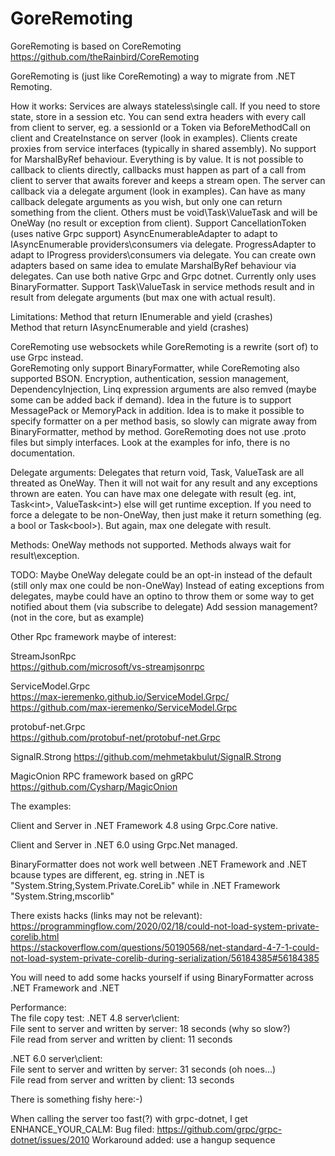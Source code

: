 # GoreRemoting

GoreRemoting is based on CoreRemoting  
https://github.com/theRainbird/CoreRemoting  

GoreRemoting is (just like CoreRemoting) a way to migrate from .NET Remoting.  

How it works:
Services are always stateless\single call. If you need to store state, store in a session etc.
You can send extra headers with every call from client to server, eg. a sessionId or a Token via BeforeMethodCall on client and CreateInstance on server (look in examples).
Clients create proxies from service interfaces (typically in shared assembly).
No support for MarshalByRef behaviour. Everything is by value.
It is not possible to callback to clients directly, callbacks must happen as part of a call from client to server that awaits forever and keeps a stream open. The server can callback via a delegate argument (look in examples).
Can have as many callback delegate arguments as you wish, but only one can return something from the client. Others must be void\Task\ValueTask and will be OneWay (no result or exception from client).
Support CancellationToken (uses native Grpc support)
AsyncEnumerableAdapter to adapt to IAsyncEnumerable providers\consumers via delegate.
ProgressAdapter to adapt to IProgress providers\consumers via delegate.
You can create own adapters based on same idea to emulate MarshalByRef behaviour via delegates.
Can use both native Grpc and Grpc dotnet.
Currently only uses BinaryFormatter.
Support Task\ValueTask in service methods result and in result from delegate arguments (but max one with actual result).

Limitations:
Method that return IEnumerable and yield (crashes)  
Method that return IAsyncEnumerable and yield (crashes)  

CoreRemoting use websockets while GoreRemoting is a rewrite (sort of) to use Grpc instead.  
GoreRemoting only support BinaryFormatter, while CoreRemoting also supported BSON.
Encryption, authentication, session management, DependencyInjection, Linq expression arguments are also remved (maybe some can be added back if demand).
Idea in the future is to support MessagePack or MemoryPack in addition.
Idea is to make it possible to specify formatter on a per method basis, so slowly can migrate away from BinaryFormatter, method by method.
GoreRemoting does not use .proto files but simply interfaces. Look at the examples for info, there is no documentation.  

Delegate arguments:
Delegates that return void, Task, ValueTask are all threated as OneWay. Then it will not wait for any result and any exceptions thrown are eaten.
You can have max one delegate with result (eg. int, Task\<int\>, ValueTask\<int\>) else will get runtime exception.
If you need to force a delegate to be non-OneWay, then just make it return something (eg. a bool or Task\<bool\>). But again, max one delegate with result.

Methods:
OneWay methods not supported. Methods always wait for result\exception.

TODO:
Maybe OneWay delegate could be an opt-in instead of the default (still only max one could be non-OneWay)
Instead of eating exceptions from delegates, maybe could have an optino to throw them or some way to get notified about them (via subscribe to delegate)
Add session management? (not in the core, but as example)

Other Rpc framework maybe of interest:

StreamJsonRpc  
https://github.com/microsoft/vs-streamjsonrpc  

ServiceModel.Grpc   
https://max-ieremenko.github.io/ServiceModel.Grpc/  
https://github.com/max-ieremenko/ServiceModel.Grpc  

protobuf-net.Grpc  
https://github.com/protobuf-net/protobuf-net.Grpc  

SignalR.Strong
https://github.com/mehmetakbulut/SignalR.Strong  

MagicOnion RPC framework based on gRPC
https://github.com/Cysharp/MagicOnion

The examples:

Client and Server in .NET Framework 4.8 using Grpc.Core native.

Client and Server in .NET 6.0 using Grpc.Net managed.

BinaryFormatter does not work well between .NET Framework and .NET bcause types are different,
eg. string in .NET is "System.String,System.Private.CoreLib" while in .NET Framework "System.String,mscorlib"

There exists hacks (links may not be relevant):
https://programmingflow.com/2020/02/18/could-not-load-system-private-corelib.html  
https://stackoverflow.com/questions/50190568/net-standard-4-7-1-could-not-load-system-private-corelib-during-serialization/56184385#56184385  

You will need to add some hacks yourself if using BinaryFormatter across .NET Framework and .NET

Performance:  
The file copy test:
.NET 4.8 server\client:  
File sent to server and written by server: 18 seconds (why so slow?)  
File read from server and written by client: 11 seconds  

.NET 6.0 server\client:  
File sent to server and written by server: 31 seconds (oh noes...)  
File read from server and written by client: 13 seconds  

There is something fishy here:-)

When calling the server too fast(?) with grpc-dotnet, I get ENHANCE_YOUR_CALM:
Bug filed: https://github.com/grpc/grpc-dotnet/issues/2010
Workaround added: use a hangup sequence
